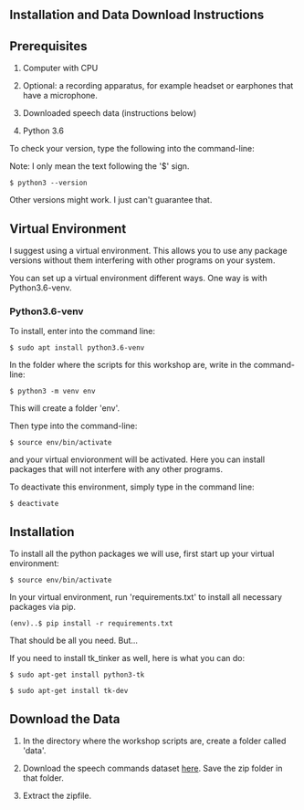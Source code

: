 
## Installation and Data Download Instructions

 
## Prerequisites

1) Computer with CPU 

2) Optional: a recording apparatus, for example headset or earphones that have a microphone.

3) Downloaded speech data (instructions below)

4) Python 3.6

To check your version, type the following into the command-line:

Note: I only mean the text following the '$' sign. 

```
$ python3 --version
```
Other versions might work. I just can't guarantee that.

## Virtual Environment

I suggest using a virtual environment. This allows you to use any package versions without them interfering with other programs on your system. 

You can set up a virtual environment different ways. One way is with Python3.6-venv.

### Python3.6-venv

To install, enter into the command line:

```
$ sudo apt install python3.6-venv
```

In the folder where the scripts for this workshop are, write in the command-line:

```
$ python3 -m venv env
```

This will create a folder 'env'.

Then type into the command-line:

```
$ source env/bin/activate
```

and your virtual envioronment will be activated. Here you can install packages that will not interfere with any other programs.

To deactivate this environment, simply type in the command line:

```
$ deactivate
```

## Installation

To install all the python packages we will use, first start up your virtual environment:

```
$ source env/bin/activate
```
 
In your virtual environment, run 'requirements.txt' to install all necessary packages via pip.

```
(env)..$ pip install -r requirements.txt
```

That should be all you need. But...

If you need to install tk_tinker as well, here is what you can do:

```
$ sudo apt-get install python3-tk

$ sudo apt-get install tk-dev
```

## Download the Data

1) In the directory where the workshop scripts are, create a folder called 'data'.

2) Download the speech commands dataset <a href="http://download.tensorflow.org/data/speech_commands_v0.01.tar.gz">here</a>. Save the zip folder in that folder.

3) Extract the zipfile.


